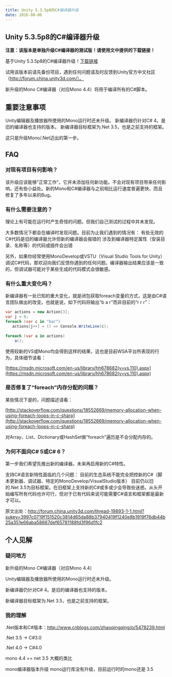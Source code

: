 ```yaml
---
title: Unity 5.3.5p8的C#编译器升级
date: 2016-08-06
---
```




## Unity 5.3.5p8的C#编译器升级

**注意：该版本是单独升级C#编译器的测试版！请使用文中提供的下载链接！**

基于Unity 5.3.5p8的C#编译器升级！[下载链接](http://beta.unity3d.com/download/5e8bd2cd2415/public_download.html)

试用该版本前请先备份项目，遇到任何问题请及时反馈到Unity官方中文社区（http://forum.china.unity3d.com/）。

新升级的Mono C#编译器（对应Mono 4.4）将用于编译所有的C#脚本。
<!-- more -->

## 重要注意事项
Unity编辑器及播放器所使用的Mono运行时还未升级。
新编译器仍针对C# 4。是旧的编译器也支持的版本。
新编译器目标框架为.Net 3.5，也是之前支持的框架。

这只是升级Mono/.Net迈出的第一步。

## FAQ


### 对现有项目有何影响？
该升级应该能够“正常工作”，它并未添加任何新功能。不会对现有项目带来任何影响，还有些小益处。新的Mono和C#编译器与之前相比运行速度普遍更快，而且修复了多年以来的Bug。


### 有什么需要注意的？
理论上有可能在运行时产生奇怪的问题。但我们自己测试的过程中并未发现。

大多数情况下都会在编译时发现问题。目前为止我们遇到的情况有：
有些无效的C#代码是旧的编译器允许但新的编译器会报错的
涉及到编译器特定属性（安装目录、名称等）的代码或插件会出错

另外，如果你经常使用MonoDevelop或VSTU（Visual Studio Tools for Unity）调试C#代码，那欢迎向我们反馈你遇到的任何问题。编译器输出结果应该是一致的，但调试器可能对于某些生成的代码模式会很敏感。


### 有什么重大变化吗？
新编译器有一处已知的重大变化，就是闭包获取foreach变量的方式，这是由C#语言团队做出的改变。也就是说，如下代码将输出“b a r”而非目前的“r r r”：

```csharp
var actions = new Action[3];
var j = 0;
foreach (var c in "bar")
   actions[j++] = () => Console.WriteLine(c);
         
foreach (var a in actions)       
    a();
```

使用较新的VS或Mono均会得到这样的结果，这也是目前WSA平台所表现的行为，具体细节请看：

[https://msdn.microsoft.com/en-us/library/hh678682(v=vs.110).aspx](https://msdn.microsoft.com/en-us/library/hh678682(v=vs.110).aspx)


### 是否修复了“foreach”内存分配的问题？
某些情况下是的，问题描述请看：

[http://stackoverflow.com/questions/18552669/memory-allocation-when-using-foreach-loops-in-c-sharp](http://stackoverflow.com/questions/18552669/memory-allocation-when-using-foreach-loops-in-c-sharp)

对Array、List<T>、Dictionary<T>或HashSet<T>做“foreach”遍历是不会分配内存的。


### 为何不面向C# 5或C# 6？
第一步我们希望先推出新的编译器。未来再启用新的C#特性。

支持C#语言新特性面临的几个问题：
目前的生态系统不能完全把控新的C#（脚本更新器、调试器、特定的MonoDevelop/VisualStudio版本）
目前仍以旧的.Net 3.5为目标框架。在旧框架上支持新的C#或多或少会导致些迷惑。从头开始编写所有代码也许可行，但对于已有代码来说可能需要C#语言和框架都是最新才可以。

原文出处：http://forum.china.unity3d.com/thread-19893-1-1.html?sukey=3997c0719f151520c3814d65da88b37940419f1240e8b1919f76db44b25a351e66aba58667def65781188fd3f96d1fc2

## 个人见解

### 疑问地方
新升级的Mono C#编译器（对应Mono 4.4）

Unity编辑器及播放器所使用的Mono运行时还未升级。

新编译器仍针对C# 4。是旧的编译器也支持的版本。

新编译器目标框架为.Net 3.5，也是之前支持的框架。

### 我的理解
.Net版本和C#版本：http://www.cnblogs.com/zhaoqingqing/p/5478239.html

.Net 3.5 -> C#3.0

.Net 4.0 -> C#4.0   

mono 4.4 == net 3.5 大概的类比

mono编译器版本升级 mono运行库没有升级，目前运行时的mono还是 3.5



